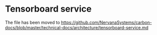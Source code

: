 # Tensorboard service

The file has been moved to https://github.com/NervanaSystems/carbon-docs/blob/master/technical-docs/architecture/tensorboard-service.md
